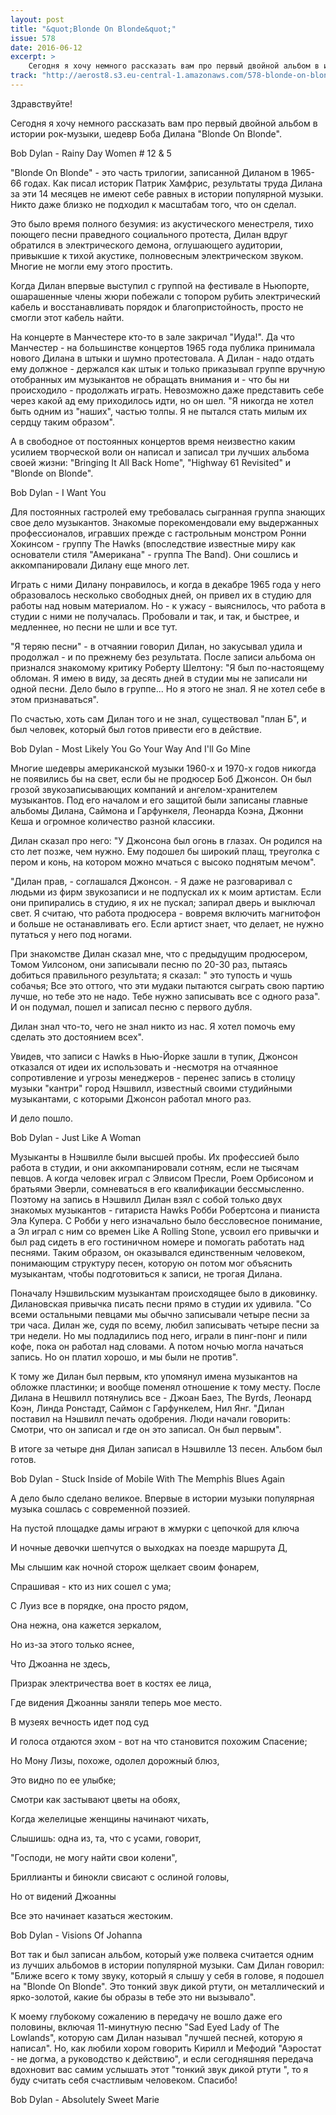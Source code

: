 ```yaml
---
layout: post
title: "&quot;Blonde On Blonde&quot;"
issue: 578
date: 2016-06-12
excerpt: >
    Сегодня я хочу немного рассказать вам про первый двойной альбом в истории рок-музыки, шедевр Боба Дилана "Blonde On Blonde".
track: "http://aerost8.s3.eu-central-1.amazonaws.com/578-blonde-on-blonde.mp3"
---
```


Здравствуйте!

Сегодня я хочу немного рассказать вам про первый двойной альбом в истории рок-музыки, шедевр Боба Дилана "Blonde On Blonde".

Bob Dylan - Rainy Day Women # 12 & 5

"Blonde On Blonde" - это часть трилогии, записанной Диланом в 1965-66 годах. Как писал историк Патрик Хамфрис, результаты труда Дилана за эти 14 месяцев не имеют себе равных в истории популярной музыки. Никто даже близко не подходил к масштабам того, что он сделал.

Это было время полного безумия: из акустического менестреля, тихо поющего песни праведного социального протеста, Дилан вдруг обратился в электрического демона, оглушающего аудитории, привыкшие к тихой акустике, полновесным электрическом звуком. Многие не могли ему этого простить.

Когда Дилан впервые выступил с группой на фестивале в Ньюпорте, ошарашенные члены жюри побежали с топором рубить электрический кабель и восстанавливать порядок и благопристойность, просто не смогли этот кабель найти.

На концерте в Манчестере кто-то в зале закричал "Иуда!". Да что Манчестер - на большинстве концертов 1965 года публика принимала нового Дилана в штыки и шумно протестовала. А Дилан - надо отдать ему должное - держался как штык и только приказывал группе вручную отобранных им музыкантов не обращать внимания и - что бы ни происходило - продолжать играть. Невозможно даже представить себе через какой ад ему приходилось идти, но он шел. "Я никогда не хотел быть одним из "наших", частью толпы. Я не пытался стать милым их сердцу таким образом".

А в свободное от постоянных концертов время неизвестно каким усилием творческой воли он написал и записал три лучших альбома своей жизни: "Bringing It All Back Home", "Highway 61 Revisited" и "Blonde on Blonde".

Bob Dylan - I Want You

Для постоянных гастролей ему требовалась сыгранная группа знающих свое дело музыкантов. Знакомые порекомендовали ему выдержанных профессионалов, игравших прежде с гастрольным монстром Ронни Хокинсом - группу The Hawks (впоследствие известные миру как основатели стиля "Американа" - группа The Band). Они сошлись и аккомпанировали Дилану еще много лет.

Играть с ними Дилану понравилось, и когда в декабре 1965 года у него образовалось несколько свободных дней, он привел их в студию для работы над новым материалом. Но - к ужасу - выяснилось, что работа в студии с ними не получалась. Пробовали и так, и так, и быстрее, и медленнее, но песни не шли и все тут.

"Я теряю песни" - в отчаянии говорил Дилан, но закусывал удила и продолжал - и по прежнему без результата. После записи альбома он признался знакомому критику Роберту Шелтону: "Я был по-настоящему обломан. Я имею в виду, за десять дней в студии мы не записали ни одной песни. Дело было в группе... Но я этого не знал. Я не хотел себе в этом признаваться".

По счастью, хоть сам Дилан того и не знал, существовал "план Б", и был человек, который был готов привести его в действие.

Bob Dylan - Most Likely You Go Your Way And I'll Go Mine

Многие шедевры американской музыки 1960-х и 1970-х годов никогда не появились бы на свет, если бы не продюсер Боб Джонсон. Он был грозой звукозаписывающих компаний и ангелом-хранителем музыкантов. Под его началом и его защитой были записаны главные альбомы Дилана, Саймона и Гарфункеля, Леонарда Коэна, Джонни Кеша и огромное количество разной классики.

Дилан сказал про него: "У Джонсона был огонь в глазах. Он родился на сто лет позже, чем нужно. Ему подошел бы широкий плащ, треуголка с пером и конь, на котором можно мчаться с высоко поднятым мечом".

"Дилан прав, - соглашался Джонсон. - Я даже не разговаривал с людьми из фирм звукозаписи и не подпускал их к моим артистам. Если они припирались в студию, я их не пускал; запирал дверь и выключал свет. Я считаю, что работа продюсера - вовремя включить магнитофон и больше не останавливать его. Если артист знает, что делает, не нужно путаться у него под ногами.

При знакомстве Дилан сказал мне, что с предыдущим продюсером, Томом Уилсоном, они записывали песню по 20-30 раз, пытаясь добиться правильного результата; я сказал: " это тупость и чушь собачья; Все это оттого, что эти мудаки пытаются сыграть свою партию лучше, но тебе это не надо. Тебе нужно записывать все с одного раза". И он подумал, пошел и записал песню с первого дубля.

Дилан знал что-то, чего не знал никто из нас. Я хотел помочь ему сделать это достоянием всех".

Увидев, что записи с Hawks в Нью-Йорке зашли в тупик, Джонсон отказался от идеи их использовать и -несмотря на отчаянное сопротивление и угрозы менеджеров - перенес запись в столицу музыки "кантри" город Нэшвилл, известный своими студийными музыкантами, с которыми Джонсон работал много раз.

И дело пошло.

Bob Dylan - Just Like A Woman

Музыканты в Нэшвилле были высшей пробы. Их профессией было работа в студии, и они аккомпанировали сотням, если не тысячам певцов. А когда человек играл с Элвисом Пресли, Роем Орбисоном и братьями Эверли, сомневаться в его квалификации бессмысленно. Поэтому на запись в Нэшвилл Дилан взял с собой только двух знакомых музыкантов - гитариста Hawks Робби Робертсона и пианиста Эла Купера. С Робби у него изначально было бессловесное понимание, а Эл играл с ним со времен Like A Rolling Stone, усвоил его привычки и был рад сидеть в его гостиничном номере и помогать работать над песнями. Таким образом, он оказывался единственным человеком, понимающим структуру песен, которую он потом мог объяснить музыкантам, чтобы подготовиться к записи, не трогая Дилана.

Поначалу Нэшвильским музыкантам происходящее было в диковинку. Дилановская привычка писать песни прямо в студии их удивила. "Со всеми остальными певцами мы обычно записывали четыре песни за три часа. Дилан же, судя по всему, любил записывать четыре песни за три недели. Но мы подладились под него, играли в пинг-понг и пили кофе, пока он работал над словами. А потом ночью могла начаться запись. Но он платил хорошо, и мы были не против".

К тому же Дилан был первым, кто упомянул имена музыкантов на обложке пластинки; и вообще поменял отношение к тому месту. После Дилана в Нешвилл потянулись все - Джоан Баез, The Byrds, Леонард Коэн, Линда Ронстадт, Саймон с Гарфункелем, Нил Янг. "Дилан поставил на Нэшвилл печать одобрения. Люди начали говорить: Смотри, что он записал и где он это записал. Он был первым".

В итоге за четыре дня Дилан записал в Нэшвилле 13 песен. Альбом был готов.

Bob Dylan - Stuck Inside of Mobile With The Memphis Blues Again

А дело было сделано великое. Впервые в истории музыки популярная музыка сошлась с современной поэзией.

На пустой площадке дамы играют в жмурки с цепочкой для ключа

И ночные девочки шепчутся о выходках на поезде маршрута Д,

Мы слышим как ночной сторож щелкает своим фонарем,

Спрашивая - кто из них сошел с ума;

С Луиз все в порядке, она просто рядом,

Она нежна, она кажется зеркалом,

Но из-за этого только яснее,

Что Джоанна не здесь,

Призрак электричества воет в костях ее лица,

Где видения Джоанны заняли теперь мое место.

В музеях вечность идет под суд

И голоса отдаются эхом - вот на что становится похожим Спасение;

Но Мону Лизы, похоже, одолел дорожный блюз,

Это видно по ее улыбке;

Смотри как застывают цветы на обоях,

Когда желелицые женщины начинают чихать,

Слышишь: одна из, та, что с усами, говорит,

"Господи, не могу найти свои колени",

Бриллианты и бинокли свисают с ослиной головы,

Но от видений Джоанны

Все это начинает казаться жестоким.

Bob Dylan - Visions Of Johanna

Вот так и был записан альбом, который уже полвека считается одним из лучших альбомов в истории популярной музыки. Сам Дилан говорил: "Ближе всего к тому звуку, который я слышу у себя в голове, я подошел на "Blonde On Blonde". Это тонкий звук дикой ртути, он металлический и ярко-золотой, какие бы образы в тебе это ни вызывало".

К моему глубокому сожалению в передачу не вошло даже его половины, включая 11-минутную песню "Sad Eyed Lady of The Lowlands", которую сам Дилан называл "лучшей песней, которую я написал". Но, как любили хором говорить Кирилл и Мефодий "Аэростат - не догма, а руководство к действию", и если сегодняшняя передача вдохновит вас самим услышать этот "тонкий звук дикой ртути ", то я буду считать себя счастливым человеком. Спасибо!

Bob Dylan - Absolutely Sweet Marie
